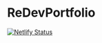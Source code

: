 # ReDevPortfolio
[![Netlify Status](https://api.netlify.com/api/v1/badges/cb3b9563-7366-4918-ae62-e206e1516d24/deploy-status)](https://app.netlify.com/sites/anburaghavan/deploys)
